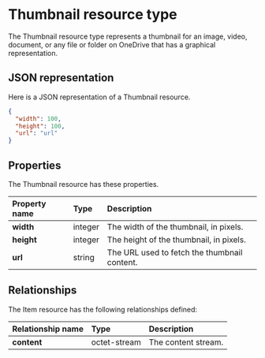 ﻿# Thumbnail resource type
The Thumbnail resource type represents a thumbnail for an image, video, document, or any file or folder on OneDrive that
has a graphical representation.

## JSON representation

Here is a JSON representation of a Thumbnail resource.

<!-- { "blockType": "resource", "@odata.type": "oneDrive.thumbnail" } -->
```json
{
  "width": 100,
  "height": 100,
  "url": "url"
}
```
## Properties
The Thumbnail resource has these properties.

| Property name | Type    | Description                                  |
|:--------------|:--------|:---------------------------------------------|
| **width**     | integer | The width of the thumbnail, in pixels.       |
| **height**    | integer | The height of the thumbnail, in pixels.      |
| **url**       | string  | The URL used to fetch the thumbnail content. |


## Relationships

The Item resource has the following relationships defined:

| Relationship name | Type         | Description         |
|:------------------|:-------------|:--------------------|
| **content**       | octet-stream | The content stream. |
